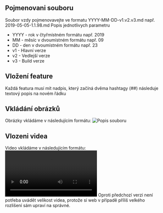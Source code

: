 ﻿---
categories: [fenix]
layout: fenix
---
## Pojmenovani souboru
Soubor vzdy pojmenovavejte ve formatu YYYY-MM-DD-v1.v2.v3.md např. 2019-05-05-1.1.98.md
Popis jednotlivych parametru
* YYYY - rok v čtyřmístném formátu např. 2019
* MM - měsíc v dvoumístném formátu např. 09
* DD - den v dvoumístném formátu např. 23
* v1 - Hlavní verze
* v2 - Vedlejší verze
* v3 - Build verze

## Vložení feature
Každá featura musí mít nadpis, který začíná dvěma hashtagy (##) následuje textový popis na novém řádku

## Vkládání obrázků
Obrázky vkládáme v následujícím formátu:
![Popis souboru]({{site.url}}/data/nazevsouboru.jpg "Popis souboru")

## Vlozeni videa 
Video vkládáme v následujícím formátu: 
<video src="{{site.url}}/data/nazev_souboru.mp4" type="video/mp4" controls></video>
Oproti předchozí verzi není potřeba uvádět velikost videa, protože si web v případě příliš velkého rozlišení sám upraví na správné.
